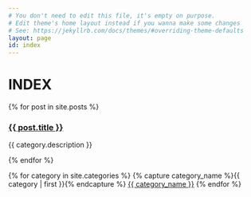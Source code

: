 ```yaml
---
# You don't need to edit this file, it's empty on purpose.
# Edit theme's home layout instead if you wanna make some changes
# See: https://jekyllrb.com/docs/themes/#overriding-theme-defaults
layout: page
id: index
---
```


# INDEX


{% for post in site.posts %}
  <h3><a href="{{ site.baseurl}}{{ post.url }}">{{ post.title }}</a></h3>
  <p>{{ category.description }}</p>
{% endfor %}

{% for category in site.categories %}
  {% capture category_name %}{{ category | first }}{% endcapture %}
   <a href="{{ site.baseurl }}/{{ category_name }}/">{{ category_name }}</a>
{% endfor %}